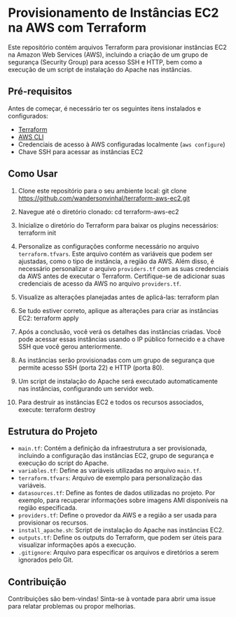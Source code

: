 # Provisionamento de Instâncias EC2 na AWS com Terraform

Este repositório contém arquivos Terraform para provisionar instâncias EC2 na Amazon Web Services (AWS), incluindo a criação de um grupo de segurança (Security Group) para acesso SSH e HTTP, bem como a execução de um script de instalação do Apache nas instâncias.

## Pré-requisitos

Antes de começar, é necessário ter os seguintes itens instalados e configurados:

- [Terraform](https://www.terraform.io/downloads.html)
- [AWS CLI](https://aws.amazon.com/cli/)
- Credenciais de acesso à AWS configuradas localmente (`aws configure`)
- Chave SSH para acessar as instâncias EC2

## Como Usar

1. Clone este repositório para o seu ambiente local:  git clone https://github.com/wandersonvinhal/terraform-aws-ec2.git

2. Navegue até o diretório clonado:  cd terraform-aws-ec2

3. Inicialize o diretório do Terraform para baixar os plugins necessários: terraform init

4. Personalize as configurações conforme necessário no arquivo `terraform.tfvars`. Este arquivo contém as variáveis que podem ser ajustadas, como o tipo de instância, a região da AWS. Além disso, é necessário personalizar o arquivo `providers.tf` com as suas credenciais da AWS antes de executar o Terraform. Certifique-se de adicionar suas credenciais de acesso da AWS no arquivo `providers.tf`.

5. Visualize as alterações planejadas antes de aplicá-las: terraform plan

6. Se tudo estiver correto, aplique as alterações para criar as instâncias EC2: terraform apply

7. Após a conclusão, você verá os detalhes das instâncias criadas. Você pode acessar essas instâncias usando o IP público fornecido e a chave SSH que você gerou anteriormente.

8. As instâncias serão provisionadas com um grupo de segurança que permite acesso SSH (porta 22) e HTTP (porta 80).

9. Um script de instalação do Apache será executado automaticamente nas instâncias, configurando um servidor web.

10. Para destruir as instâncias EC2 e todos os recursos associados, execute: terraform destroy

## Estrutura do Projeto

- `main.tf`: Contém a definição da infraestrutura a ser provisionada, incluindo a configuração das instâncias EC2, grupo de segurança e execução do script do Apache.
- `variables.tf`: Define as variáveis utilizadas no arquivo `main.tf`.
- `terraform.tfvars`: Arquivo de exemplo para personalização das variáveis.
- `datasources.tf`: Define as fontes de dados utilizadas no projeto. Por exemplo, para recuperar informações sobre imagens AMI disponíveis na região especificada.
- `providers.tf`: Define o provedor da AWS e a região a ser usada para provisionar os recursos.
- `install_apache.sh`: Script de instalação do Apache nas instâncias EC2.
- `outputs.tf`: Define os outputs do Terraform, que podem ser úteis para visualizar informações após a execução.
- `.gitignore`: Arquivo para especificar os arquivos e diretórios a serem ignorados pelo Git.

## Contribuição

Contribuições são bem-vindas! Sinta-se à vontade para abrir uma issue para relatar problemas ou propor melhorias.





